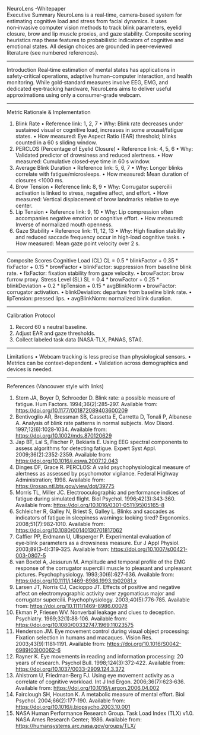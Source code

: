 NeuroLens -Whitepaper  
Executive Summary
NeuroLens is a real‑time, camera‑based system for estimating cognitive load and stress from facial dynamics. It uses non‑invasive computer vision methods to track blink parameters, eyelid closure, brow and lip muscle proxies, and gaze stability. Composite scoring heuristics map these features to probabilistic indicators of cognitive and emotional states. All design choices are grounded in peer‑reviewed literature (see numbered references).
________________________________________
Introduction
Real‑time estimation of mental states has applications in safety‑critical operations, adaptive human–computer interaction, and health monitoring. While gold‑standard measures involve EEG, EMG, and dedicated eye‑tracking hardware, NeuroLens aims to deliver useful approximations using only a consumer‑grade webcam.
________________________________________
Metric Rationale & Implementation
1. Blink Rate
•	Reference link: 1, 2, 7
•	Why: Blink rate decreases under sustained visual or cognitive load, increases in some arousal/fatigue states.
•	How measured: Eye Aspect Ratio (EAR) threshold; blinks counted in a 60 s sliding window.
2. PERCLOS (Percentage of Eyelid Closure)
•	Reference link: 4, 5, 6
•	Why: Validated predictor of drowsiness and reduced alertness.
•	How measured: Cumulative closed‑eye time in 60 s window.
3. Average Blink Duration
•	Reference link: 5, 6, 7
•	Why: Longer blinks correlate with fatigue/microsleeps.
•	How measured: Mean duration of closures <1000 ms.
4. Brow Tension
•	Reference link: 8, 9
•	Why: Corrugator supercilii activation is linked to stress, negative affect, and effort.
•	How measured: Vertical displacement of brow landmarks relative to eye center.
5. Lip Tension
•	Reference link: 9, 10
•	Why: Lip compression often accompanies negative emotion or cognitive effort.
•	How measured: Inverse of normalized mouth openness.
6. Gaze Stability
•	Reference link: 11, 12, 13
•	Why: High fixation stability and reduced saccade frequency occur in high‑load cognitive tasks.
•	How measured: Mean gaze point velocity over 2 s.
________________________________________
Composite Scores
Cognitive Load (CL)
CL = 0.5 * blinkFactor + 0.35 * fixFactor + 0.15 * browFactor
•	blinkFactor: suppression from baseline blink rate.
•	fixFactor: fixation stability from gaze velocity.
•	browFactor: brow furrow proxy.
Stress Level (SL)
SL = 0.4 * browFactor + 0.25 * blinkDeviation + 0.2 * lipTension + 0.15 * avgBlinkNorm
•	browFactor: corrugator activation.
•	blinkDeviation: departure from baseline blink rate.
•	lipTension: pressed lips.
•	avgBlinkNorm: normalized blink duration.
________________________________________
Calibration Protocol
1.	Record 60 s neutral baseline.
2.	Adjust EAR and gaze thresholds.
3.	Collect labeled task data (NASA‑TLX, PANAS, STAI).
________________________________________
Limitations
•	Webcam tracking is less precise than physiological sensors.
•	Metrics can be context‑dependent.
•	Validation across demographics and devices is needed.
________________________________________
References (Vancouver style with links)
1.	Stern JA, Boyer D, Schroeder D. Blink rate: a possible measure of fatigue. Hum Factors. 1994;36(2):285‑297. Available from: https://doi.org/10.1177/001872089403600209
2.	Bentivoglio AR, Bressman SB, Cassetta E, Carretta D, Tonali P, Albanese A. Analysis of blink rate patterns in normal subjects. Mov Disord. 1997;12(6):1028‑1034. Available from: https://doi.org/10.1002/mds.870120629
3.	Jap BT, Lal S, Fischer P, Bekiaris E. Using EEG spectral components to assess algorithms for detecting fatigue. Expert Syst Appl. 2009;36(2):2352‑2359. Available from: https://doi.org/10.1016/j.eswa.2007.12.043
4.	Dinges DF, Grace R. PERCLOS: A valid psychophysiological measure of alertness as assessed by psychomotor vigilance. Federal Highway Administration; 1998. Available from: https://rosap.ntl.bts.gov/view/dot/39775
5.	Morris TL, Miller JC. Electrooculographic and performance indices of fatigue during simulated flight. Biol Psychol. 1996;42(3):343‑360. Available from: https://doi.org/10.1016/0301-0511(95)05165-8
6.	Schleicher R, Galley N, Briest S, Galley L. Blinks and saccades as indicators of fatigue in sleepiness warnings: looking tired? Ergonomics. 2008;51(7):982‑1010. Available from: https://doi.org/10.1080/00140130701817062
7.	Caffier PP, Erdmann U, Ullsperger P. Experimental evaluation of eye‑blink parameters as a drowsiness measure. Eur J Appl Physiol. 2003;89(3‑4):319‑325. Available from: https://doi.org/10.1007/s00421-003-0807-5
8.	van Boxtel A, Jessurun M. Amplitude and temporal profile of the EMG response of the corrugator supercilii muscle to pleasant and unpleasant pictures. Psychophysiology. 1993;30(6):627‑636. Available from: https://doi.org/10.1111/j.1469-8986.1993.tb02081.x
9.	Larsen JT, Norris CJ, Cacioppo JT. Effects of positive and negative affect on electromyographic activity over zygomaticus major and corrugator supercilii. Psychophysiology. 2003;40(5):776‑785. Available from: https://doi.org/10.1111/1469-8986.00078
10.	Ekman P, Friesen WV. Nonverbal leakage and clues to deception. Psychiatry. 1969;32(1):88‑106. Available from: https://doi.org/10.1080/00332747.1969.11023575
11.	Henderson JM. Eye movement control during visual object processing: Fixation selection in humans and macaques. Vision Res. 2003;43(9):1181‑1191. Available from: https://doi.org/10.1016/S0042-6989(03)00062-6
12.	Rayner K. Eye movements in reading and information processing: 20 years of research. Psychol Bull. 1998;124(3):372‑422. Available from: https://doi.org/10.1037/0033-2909.124.3.372
13.	Ahlstrom U, Friedman‑Berg FJ. Using eye movement activity as a correlate of cognitive workload. Int J Ind Ergon. 2006;36(7):623‑636. Available from: https://doi.org/10.1016/j.ergon.2006.04.002
14.	Fairclough SH, Houston K. A metabolic measure of mental effort. Biol Psychol. 2004;66(2):177‑190. Available from: https://doi.org/10.1016/j.biopsycho.2003.10.001
15.	NASA Human Performance Research Group. Task Load Index (TLX) v1.0. NASA Ames Research Center; 1986. Available from: https://humansystems.arc.nasa.gov/groups/TLX/
